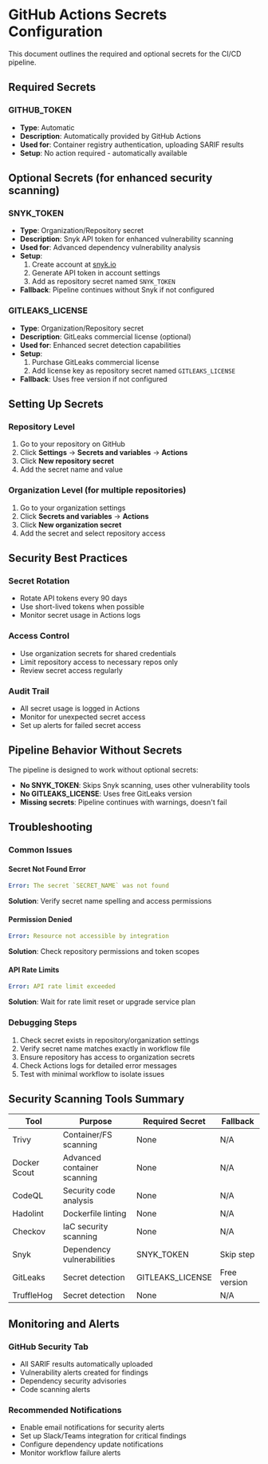 # GitHub Actions Secrets Configuration

This document outlines the required and optional secrets for the CI/CD pipeline.

## Required Secrets

### GITHUB_TOKEN
- **Type**: Automatic
- **Description**: Automatically provided by GitHub Actions
- **Used for**: Container registry authentication, uploading SARIF results
- **Setup**: No action required - automatically available

## Optional Secrets (for enhanced security scanning)

### SNYK_TOKEN
- **Type**: Organization/Repository secret
- **Description**: Snyk API token for enhanced vulnerability scanning
- **Used for**: Advanced dependency vulnerability analysis
- **Setup**:
  1. Create account at [snyk.io](https://snyk.io)
  2. Generate API token in account settings
  3. Add as repository secret named `SNYK_TOKEN`
- **Fallback**: Pipeline continues without Snyk if not configured

### GITLEAKS_LICENSE
- **Type**: Organization/Repository secret  
- **Description**: GitLeaks commercial license (optional)
- **Used for**: Enhanced secret detection capabilities
- **Setup**:
  1. Purchase GitLeaks commercial license
  2. Add license key as repository secret named `GITLEAKS_LICENSE`
- **Fallback**: Uses free version if not configured

## Setting Up Secrets

### Repository Level
1. Go to your repository on GitHub
2. Click **Settings** → **Secrets and variables** → **Actions**
3. Click **New repository secret**
4. Add the secret name and value

### Organization Level (for multiple repositories)
1. Go to your organization settings
2. Click **Secrets and variables** → **Actions**
3. Click **New organization secret**
4. Add the secret and select repository access

## Security Best Practices

### Secret Rotation
- Rotate API tokens every 90 days
- Use short-lived tokens when possible
- Monitor secret usage in Actions logs

### Access Control
- Use organization secrets for shared credentials
- Limit repository access to necessary repos only
- Review secret access regularly

### Audit Trail
- All secret usage is logged in Actions
- Monitor for unexpected secret access
- Set up alerts for failed secret access

## Pipeline Behavior Without Secrets

The pipeline is designed to work without optional secrets:

- **No SNYK_TOKEN**: Skips Snyk scanning, uses other vulnerability tools
- **No GITLEAKS_LICENSE**: Uses free GitLeaks version
- **Missing secrets**: Pipeline continues with warnings, doesn't fail

## Troubleshooting

### Common Issues

#### Secret Not Found Error
```yaml
Error: The secret `SECRET_NAME` was not found
```
**Solution**: Verify secret name spelling and access permissions

#### Permission Denied
```yaml
Error: Resource not accessible by integration
```
**Solution**: Check repository permissions and token scopes

#### API Rate Limits
```yaml
Error: API rate limit exceeded
```
**Solution**: Wait for rate limit reset or upgrade service plan

### Debugging Steps

1. Check secret exists in repository/organization settings
2. Verify secret name matches exactly in workflow file
3. Ensure repository has access to organization secrets
4. Check Actions logs for detailed error messages
5. Test with minimal workflow to isolate issues

## Security Scanning Tools Summary

| Tool | Purpose | Required Secret | Fallback |
|------|---------|----------------|----------|
| Trivy | Container/FS scanning | None | N/A |
| Docker Scout | Advanced container scanning | None | N/A |
| CodeQL | Security code analysis | None | N/A |
| Hadolint | Dockerfile linting | None | N/A |
| Checkov | IaC security scanning | None | N/A |
| Snyk | Dependency vulnerabilities | SNYK_TOKEN | Skip step |
| GitLeaks | Secret detection | GITLEAKS_LICENSE | Free version |
| TruffleHog | Secret detection | None | N/A |

## Monitoring and Alerts

### GitHub Security Tab
- All SARIF results automatically uploaded
- Vulnerability alerts created for findings
- Dependency security advisories
- Code scanning alerts

### Recommended Notifications
- Enable email notifications for security alerts
- Set up Slack/Teams integration for critical findings
- Configure dependency update notifications
- Monitor workflow failure alerts
